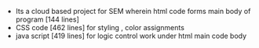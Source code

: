 - Its a cloud based project for SEM wherein html code forms main body of program [144 lines]
- CSS code [462 lines] for styling , color assignments
-  java script [419 lines] for logic control work under html main code body 
